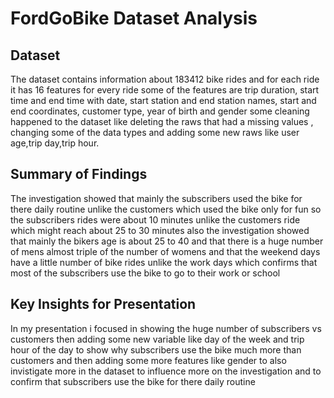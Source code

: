 # FordGoBike Dataset Analysis

## Dataset

The dataset contains information about 183412 bike rides and for each ride it has 16 features for every ride some of the features are trip duration, start time and end time with date, start station and end station names, start and end coordinates, customer type, year of birth and gender some cleaning happened to the dataset like deleting the raws that had a missing values , changing some of the data types and adding some new raws like user age,trip day,trip hour.


## Summary of Findings

The investigation showed that mainly the subscribers used the bike for there daily routine unlike the customers which used the bike only for fun so the subscribers rides were about 10 minutes unlike the customers ride which might reach about 25 to 30 minutes also the investigation showed that mainly the bikers age is about 25 to 40 and that there is a huge number of mens almost triple of the number of womens and that the weekend days have a little number of bike rides unlike the work days which confirms that most of the subscribers use the bike to go to their work or school 

## Key Insights for Presentation
In my presentation i focused in showing the huge number of subscribers vs customers then adding some new variable like day of the week and trip hour of the day to show why subscribers use the bike much more than customers and then adding some more features like gender to also invistigate more in the dataset to influence more on the investigation and to confirm that subscribers use the bike for there daily routine
